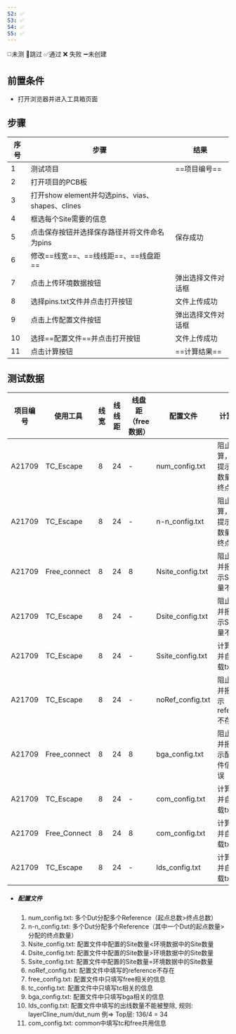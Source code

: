 ```yaml
---
S2: ✅
S3: ✅
S4: ✅
S5: ✅
---
```

◻️未测    🚫跳过     ✅通过    ❌ 失败    ➖未创建

## 前置条件

- 打开浏览器并进入工具箱页面

## 步骤

| 序号  | 步骤                                       | 结果        |
| --- | ---------------------------------------- | --------- |
| 1   | 测试项目                                     | ==项目编号==  |
| 2   | 打开项目的PCB板                                |           |
| 3   | 打开show element并勾选pins、vias、shapes、clines |           |
| 4   | 框选每个Site需要的信息                            |           |
| 5   | 点击保存按钮并选择保存路径并将文件命名为pins                 | 保存成功      |
| 6   | 修改==线宽==、==线线距==、==线盘距==                 |           |
| 7   | 点击上传环境数据按钮                               | 弹出选择文件对话框 |
| 8   | 选择pins.txt文件并点击打开按钮                      | 文件上传成功    |
| 9   | 点击上传配置文件按钮                               | 弹出选择文件对话框 |
| 10  | 选择==配置文件==并点击打开按钮                        | 文件上传成功    |
| 11  | 点击计算按钮                                   | ==计算结果==  |

## 测试数据

| 项目编号 | 使用工具 | 线宽 | 线线距 | 线盘距（free数据） | 配置文件 | 计算结果 |
| ---- | ---- | ---- | ---- | ---- | ---- | ---- |
| A21709 | TC_Escape | 8 | 24 | - | num_config.txt | 阻止计算，报错提示起点数量小于终点数量 |
| A21709 | TC_Escape | 8 | 24 | - | n-n_config.txt | 阻止计算，报错提示起点数量小于终点数量 |
| A21709 | Free_connect | 8 | 24 | 8 | Nsite_config.txt | 阻止计算并报错提示Site数量不一致 |
| A21709 | TC_Escape | 8 | 24 | - | Dsite_config.txt | 阻止计算并报错提示Site数量不一致 |
| A21709 | TC_Escape | 8 | 24 | - | Ssite_config.txt | 计算成功并自动下载txt文件 |
| A21709 | TC_Escape | 8 | 24 | - | noRef_config.txt | 阻止计算并报错提示reference不存在 |
| A21709 | Free_connect | 8 | 24 | 8 | bga_config.txt | 阻止计算并报错提示配置文件信息错误 |
| A21709 | TC_Escape | 8 | 24 | - | com_config.txt | 计算成功并自动下载txt文件 |
| A21709 | Free_Connect | 8 | 24 | 8 | com_config.txt | 计算成功并自动下载txt文件 |
| A21709 | TC_Escape | 8 | 24 | - | lds_config.txt | 计算成功并自动下载txt文件 |
- ##### 配置文件
	1. num_config.txt: 多个Dut分配多个Reference（起点总数>终点总数）
	2. n-n_config.txt: 多个Dut分配多个Reference（其中一个Dut的起点数量>分配的终点数量）
	3. Nsite_config.txt: 配置文件中配置的Site数量<环境数据中的Site数量
	4. Dsite_config.txt: 配置文件中配置的Site数量>环境数据中的Site数量
	5. Ssite_config.txt: 配置文件中配置的Site数量=环境数据中的Site数量
	6. noRef_config.txt: 配置文件中填写的reference不存在
	7. free_config.txt: 配置文件中只填写free相关的信息
	8. tc_config.txt: 配置文件中只填写tc相关的信息
	9. bga_config.txt: 配置文件中只填写bga相关的信息
	10. Ids_config.txt: 配置文件中填写的出线数量不能被整除, 规则: layerCline_num/dut_num 例=> Top层: 136/4 = 34
	11. com_config.txt: common中填写tc和free共用信息
